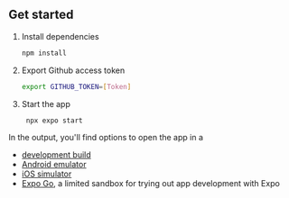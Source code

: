 ## Get started

1. Install dependencies

   ```bash
   npm install
   ```
2. Export Github access token

   ```bash
   export GITHUB_TOKEN=[Token]
   ```

3. Start the app

   ```bash
    npx expo start 
   ```

In the output, you'll find options to open the app in a

- [development build](https://docs.expo.dev/develop/development-builds/introduction/)
- [Android emulator](https://docs.expo.dev/workflow/android-studio-emulator/)
- [iOS simulator](https://docs.expo.dev/workflow/ios-simulator/)
- [Expo Go](https://expo.dev/go), a limited sandbox for trying out app development with Expo

